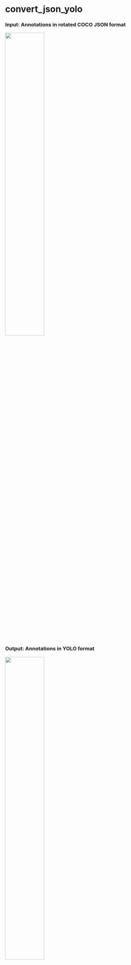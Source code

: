 # convert_json_yolo

### Input: Annotations in rotated COCO JSON format
<img src="https://user-images.githubusercontent.com/65671192/231610120-a1f36b0a-6eab-40cf-9475-3b4416762481.png" width="50%" height="50%">



### Output: Annotations in YOLO format
<img src="https://user-images.githubusercontent.com/65671192/231608804-1d32b47e-c522-492e-8f07-4a51e0db34a6.png" width="50%" height="50%">
